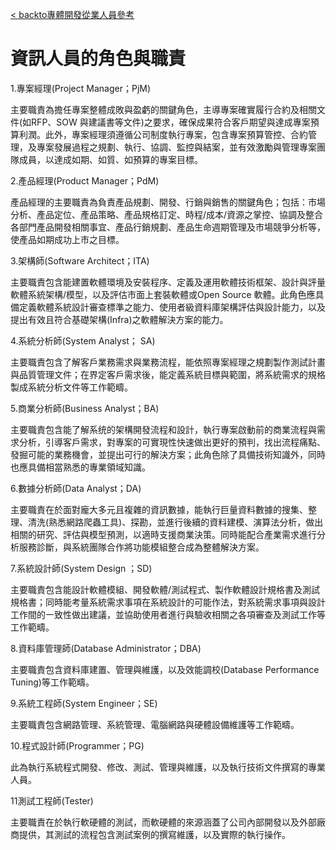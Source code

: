 [< backto專體開發從業人員參考](../../README.md)

# 資訊人員的角色與職責

1.專案經理(Project Manager；PjM)

主要職責為擔任專案整體成敗與盈虧的關鍵角色，主導專案確實履行合約及相關文件(如RFP、SOW 與建議書等文件)之要求，確保成果符合客戶期望與達成專案預算利潤。此外，專案經理須遵循公司制度執行專案，包含專案預算管控、合約管理，及專案發展過程之規劃、執行、協調、監控與結案，並有效激勵與管理專案團隊成員，以達成如期、如質、如預算的專案目標。

2.產品經理(Product Manager；PdM)

產品經理的主要職責為負責產品規劃、開發、行銷與銷售的關鍵角色；包括：市場分析、產品定位、產品策略、產品規格訂定、時程/成本/資源之掌控、協調及整合各部門產品開發相關事宜、產品行銷規劃、產品生命週期管理及市場競爭分析等，使產品如期成功上市之目標。

3.架構師(Software Architect；ITA)

主要職責包含能建置軟體環境及安裝程序、定義及運用軟體技術框架、設計與評量軟體系統架構/模型，以及評估市面上套裝軟體或Open Source 軟體。此角色應具備定義軟體系統設計審查標準之能力、使用者級資料庫架構評估與設計能力，以及提出有效且符合基礎架構(Infra)之軟體解決方案的能力。

4.系統分析師(System Analyst； SA)

主要職責包含了解客戶業務需求與業務流程，能依照專案經理之規劃製作測試計畫與品質管理文件；在界定客戶需求後，能定義系統目標與範圍，將系統需求的規格製成系統分析文件等工作範疇。

5.商業分析師(Business Analyst；BA)

主要職責包含能了解系统的架構開發流程和設計，執行專案啟動前的商業流程與需求分析，引導客戶需求，對專案的可實現性快速做出更好的預判，找出流程痛點、發掘可能的業務機會，並提出可行的解決方案；此角色除了具備技術知識外，同時也應具備相當熟悉的專業領域知識。

6.數據分析師(Data Analyst；DA)

主要職責在於面對龐大多元且複雜的資訊數據，能執行巨量資料數據的搜集、整理、清洗(熟悉網路爬蟲工具)、探勘，並進行後續的資料建模、演算法分析，做出相關的研究、評估與模型預測，以適時支援商業決策。同時能配合產業需求進行分析服務診斷，與系統團隊合作將功能模組整合成為整體解決方案。

7.系統設計師(System Design ；SD)

主要職責包含能設計軟體模組、開發軟體/測試程式、製作軟體設計規格書及測試規格書；同時能考量系統需求事項在系統設計的可能作法，對系統需求事項與設計工作間的㇐致性做出建議，並協助使用者進行與驗收相關之各項審查及測試工作等工作範疇。

8.資料庫管理師(Database Administrator；DBA)

主要職責包含資料庫建置、管理與維護，以及效能調校(Database Performance Tuning)等工作範疇。

9.系統工程師(System Engineer；SE)

主要職責包含網路管理、系統管理、電腦網路與硬體設備維護等工作範疇。

10.程式設計師(Programmer；PG)

此為執行系統程式開發、修改、測試、管理與維護，以及執行技術文件撰寫的專業人員。

11測試工程師(Tester)

主要職責在於執行軟硬體的測試，而軟硬體的來源涵蓋了公司內部開發以及外部廠商提供，其測試的流程包含測試案例的撰寫維護，以及實際的執行操作。
